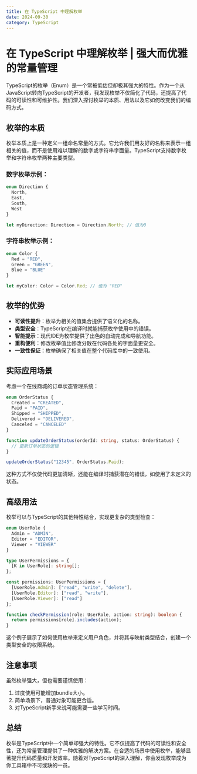 ```yaml
---
title: 在 TypeScript 中理解枚举
date: 2024-09-30
category: TypeScript
---
```


# 在 TypeScript 中理解枚举 | 强大而优雅的常量管理

TypeScript的枚举（Enum）是一个常被低估但却极其强大的特性。作为一个从JavaScript转向TypeScript的开发者，我发现枚举不仅简化了代码，还提高了代码的可读性和可维护性。我们深入探讨枚举的本质、用法以及它如何改变我们的编码方式。

## 枚举的本质

枚举本质上是一种定义一组命名常量的方式。它允许我们用友好的名称来表示一组相关的值，而不是使用难以理解的数字或字符串字面量。TypeScript支持数字枚举和字符串枚举两种主要类型。

### 数字枚举示例：

```typescript
enum Direction {
  North,
  East,
  South,
  West
}

let myDirection: Direction = Direction.North; // 值为0
```

### 字符串枚举示例：

```typescript
enum Color {
  Red = "RED",
  Green = "GREEN",
  Blue = "BLUE"
}

let myColor: Color = Color.Red; // 值为 "RED"
```

## 枚举的优势

- **可读性提升**：枚举为相关的值集合提供了语义化的名称。
- **类型安全**：TypeScript在编译时就能捕获枚举使用中的错误。
- **智能提示**：现代IDE为枚举提供了出色的自动完成和导航功能。
- **重构便利**：修改枚举值比修改分散在代码各处的字面量更安全。
- **一致性保证**：枚举确保了相关值在整个代码库中的一致使用。

## 实际应用场景

考虑一个在线商城的订单状态管理系统：

```typescript
enum OrderStatus {
  Created = "CREATED",
  Paid = "PAID",
  Shipped = "SHIPPED",
  Delivered = "DELIVERED",
  Canceled = "CANCELED"
}

function updateOrderStatus(orderId: string, status: OrderStatus) {
  // 更新订单状态的逻辑
}

updateOrderStatus("12345", OrderStatus.Paid);
```

这种方式不仅使代码更加清晰，还能在编译时捕获潜在的错误，如使用了未定义的状态。

## 高级用法

枚举可以与TypeScript的其他特性结合，实现更复杂的类型检查：

```typescript
enum UserRole {
  Admin = "ADMIN",
  Editor = "EDITOR",
  Viewer = "VIEWER"
}

type UserPermissions = {
  [K in UserRole]: string[];
};

const permissions: UserPermissions = {
  [UserRole.Admin]: ["read", "write", "delete"],
  [UserRole.Editor]: ["read", "write"],
  [UserRole.Viewer]: ["read"]
};

function checkPermission(role: UserRole, action: string): boolean {
  return permissions[role].includes(action);
}
```

这个例子展示了如何使用枚举来定义用户角色，并将其与映射类型结合，创建一个类型安全的权限系统。

## 注意事项

虽然枚举强大，但也需要谨慎使用：

1. 过度使用可能增加bundle大小。 
2. 简单场景下，普通对象可能更合适。 
3. 对TypeScript新手来说可能需要一些学习时间。

## 总结

枚举是TypeScript中一个简单却强大的特性。它不仅提高了代码的可读性和安全性，还为常量管理提供了一种优雅的解决方案。在合适的场景中使用枚举，能够显著提升代码质量和开发效率。随着对TypeScript的深入理解，你会发现枚举成为你工具箱中不可或缺的一员。
